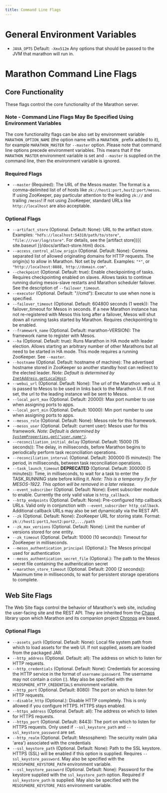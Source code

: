 ```yaml
---
title: Command Line Flags
---
```


# General Environment Variables

* `JAVA_OPTS`  Default: `-Xmx512m`
    Any options that should be passed to the JVM that marathon will run in.


# Marathon Command Line Flags

## Core Functionality

These flags control the core functionality of the Marathon server.


### Note - Command Line Flags May Be Specified Using Environment Variables

The core functionality flags can be also set by environment variable `MARATHON_OPTION_NAME` (the option name with a `MARATHON_` prefix added to it), for example `MARATHON_MASTER` for `--master` option.  Please note that command line options precede environment variables.  This means that if the `MARATHON_MASTER` environment variable is set and `--master` is supplied on the command line, then the environment variable is ignored.

### Required Flags

* `--master` (Required): The URL of the Mesos master. The format is a
    comma-delimited list of of hosts like `zk://host1:port,host2:port/mesos`.
    If using ZooKeeper, pay particular attention to the leading `zk://` and
    trailing `/mesos`! If not using ZooKeeper, standard URLs like
    `http://localhost` are also acceptable.

### Optional Flags

* `--artifact_store` (Optional. Default: None): URL to the artifact store.
    Examples: `"hdfs://localhost:54310/path/to/store"`,
    `"file:///var/log/store"`. For details, see the
    [artifact store]({{ site.baseurl }}/docs/artifact-store.html) docs.
* `--access_control_allow_origin` (Optional. Default: None):
    Comma separated list of allowed originating domains for HTTP requests.
    The origin(s) to allow in Marathon. Not set by default.
    Examples: `"*"`, or `"http://localhost:8888, http://domain.com"`.
* `--checkpoint` (Optional. Default: true): Enable checkpointing of tasks.
    Requires checkpointing enabled on slaves. Allows tasks to continue running
    during mesos-slave restarts and Marathon scheduler failover.  See the
    description of `--failover_timeout`.
* `--executor` (Optional. Default: "//cmd"): Executor to use when none is
    specified.
* `--failover_timeout` (Optional. Default: 604800 seconds (1 week)): The
    failover_timeout for Mesos in seconds.  If a new Marathon instance has
    not re-registered with Mesos this long after a failover, Mesos will shut
    down all running tasks started by Marathon.  Requires checkpointing to be
    enabled.
* `--framework_name` (Optional. Default: marathon-VERSION): The framework name
    to register with Mesos.
* `--ha` (Optional. Default: true): Runs Marathon in HA mode with leader election.
    Allows starting an arbitrary number of other Marathons but all need to be
    started in HA mode. This mode requires a running ZooKeeper. See `--master`.
* `--hostname` (Optional. Default: hostname of machine): The advertised hostname
    stored in ZooKeeper so another standby host can redirect to the elected leader.
    _Note: Default is determined by
    [`InetAddress.getLocalHost`](http://docs.oracle.com/javase/7/docs/api/java/net/InetAddress.html#getLocalHost())._
* `--webui_url` (Optional. Default: None): The url of the Marathon web ui. It
    is passed to Mesos to be used in links back to the Marathon UI. If not set,
    the url to the leading instance will be sent to Mesos.
* `--local_port_max` (Optional. Default: 20000): Max port number to use when
    assigning ports to apps.
* `--local_port_min` (Optional. Default: 10000): Min port number to use when
    assigning ports to apps.
* `--mesos_role` (Optional. Default: None): Mesos role for this framework.
* `--mesos_user` (Optional. Default: current user): Mesos user for
    this framework. _Note: Default is determined by
    [`SystemProperties.get("user.name")`](http://www.scala-lang.org/api/current/index.html#scala.sys.SystemProperties@get\(key:String\):Option[String])._
* `--reconciliation_initial_delay` (Optional. Default: 15000 (15 seconds)): The
    delay, in milliseconds, before Marathon begins to periodically perform task
    reconciliation operations.
* `--reconciliation_interval` (Optional. Default: 300000 (5 minutes)): The
    period, in milliseconds, between task reconciliation operations.
* `--task_launch_timeout` **DEPRECATED** (Optional. Default: 300000 (5 minutes)):
    Time, in milliseconds, to wait for a task to enter the TASK_RUNNING state
    before killing it. _Note: This is a temporary fix for MESOS-1922.
    This option will be removed in a later release._
* `--event_subscriber` (Optional. Default: None): Event subscriber module to
    enable. Currently the only valid value is `http_callback`.
* `--http_endpoints` (Optional. Default: None): Pre-configured http callback
    URLs. Valid only in conjunction with `--event_subscriber http_callback`.
    Additional callback URLs may also be set dynamically via the REST API.
* `--zk` (Optional. Default: None): ZooKeeper URL for storing state.
    Format: `zk://host1:port1,host2:port2,.../path`
* `--zk_max_versions` (Optional. Default: None): Limit the number of versions
    stored for one entity.
* `--zk_timeout` (Optional. Default: 10000 (10 seconds)): Timeout for ZooKeeper
    in milliseconds.
* `--mesos_authentication_principal` (Optional.): The Mesos principal used for
    authentication
* `--mesos_authentication_secret_file` (Optional.): The path to the Mesos secret
    file containing the authentication secret
* `--marathon_store_timeout` (Optional. Default: 2000 (2 seconds)): Maximum time
    in milliseconds, to wait for persistent storage operations to complete.


## Web Site Flags

The Web Site flags control the behavior of Marathon's web site, including the user-facing site and the REST API. They are inherited from the 
[Chaos](https://github.com/mesosphere/chaos) library upon which Marathon and its companion project [Chronos](https://github.com/mesos/chronos) are based.

### Optional Flags

* `--assets_path` (Optional. Default: None): Local file system path from which
    to load assets for the web UI. If not supplied, assets are loaded from the
    packaged JAR.
* `--http_address` (Optional. Default: all): The address on which to listen
    for HTTP requests.
* `--http_credentials` (Optional. Default: None): Credentials for accessing the
    HTTP service in the format of `username:password`. The username may not
    contain a colon (:). May also be specified with the `MESOSPHERE_HTTP_CREDENTIALS` environment variable. 
* `--http_port` (Optional. Default: 8080): The port on which to listen for HTTP
    requests.
* `--disable_http` (Optional.): Disable HTTP completely. This is only allowed if you configure HTTPS.
    HTTPS stays enabled.
* `--https_address` (Optional. Default: all): The address on which to listen
    for HTTPS requests.
* `--https_port` (Optional. Default: 8443): The port on which to listen for
    HTTPS requests. Only used if `--ssl_keystore_path` and `--ssl_keystore_password` are set.
* `--http_realm` (Optional. Default: Mesosphere): The security realm (aka 'area') associated with the credentials
* `--ssl_keystore_path` (Optional. Default: None): Path to the SSL keystore. HTTPS (SSL)
    will be enabled if this option is supplied. Requires `--ssl_keystore_password`.
    May also be specified with the `MESOSPHERE_KEYSTORE_PATH` environment variable.
* `--ssl_keystore_password` (Optional. Default: None): Password for the keystore
    supplied with the `ssl_keystore_path` option. Required if `ssl_keystore_path` is supplied.
    May also be specified with the `MESOSPHERE_KEYSTORE_PASS` environment variable.




